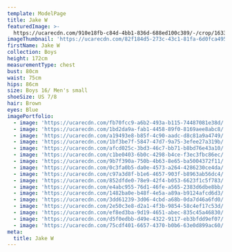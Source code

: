 ```yaml
---
template: ModelPage
title: Jake W
featuredImage: >-
  https://ucarecdn.com/910e18fb-c84d-4bb1-836d-688ed100c389/-/crop/1633x890/0,0/-/preview/
imageThumbnail: 'https://ucarecdn.com/82f184d5-273c-43c1-81fa-6d0fca4953cf/-/preview/'
firstName: Jake W
collection: Boys
height: 172cm
measurementType: chest
bust: 80cm
waist: 75cm
hips: 86cm
size: Boys 16/ Men's small
shoeSize: US 7/8
hair: Brown
eyes: Blue
imagePortfolio:
  - image: 'https://ucarecdn.com/fb70fcc9-a6b2-493a-b115-74487081e38d/'
  - image: 'https://ucarecdn.com/1bd2da9a-fab1-4458-89f0-8169aee8abc8/'
  - image: 'https://ucarecdn.com/a19493e8-b85f-4c90-aadc-d8c81a9a4749/'
  - image: 'https://ucarecdn.com/1bf3be7f-5847-47d7-9a75-3efee27a319b/'
  - image: 'https://ucarecdn.com/afcd025c-3bd3-46c7-bb71-b8bd76e43a10/'
  - image: 'https://ucarecdn.com/c1be0403-6b0c-4298-b4ce-f3ec3fbc86ec/'
  - image: 'https://ucarecdn.com/9b7f390a-750b-4b63-8e65-ba5004372f11/'
  - image: 'https://ucarecdn.com/0c3fa0b5-da0e-4573-a264-4286230ce4da/'
  - image: 'https://ucarecdn.com/c97a3d8f-b1e6-4657-903f-b8963ab56dc4/'
  - image: 'https://ucarecdn.com/852dfde0-78e9-42f4-b053-6623f1c5f783/'
  - image: 'https://ucarecdn.com/e4abc955-76d1-46fe-a565-2383d6dbe8bb/'
  - image: 'https://ucarecdn.com/1482ba0e-b48f-4e5a-a89a-b9124afcd6d3/'
  - image: 'https://ucarecdn.com/3dd61239-3d06-4cbd-a68b-0da7d46a6fd0/'
  - image: 'https://ucarecdn.com/2e50c3e8-d2a1-4f3b-9854-58c4ef17c53d/'
  - image: 'https://ucarecdn.com/ef8ed3ba-9d19-4651-abec-835c45a46830/'
  - image: 'https://ucarecdn.com/d5f0edbb-d49e-4322-9117-eb3bfdd9ef07/'
  - image: 'https://ucarecdn.com/75cdf401-6657-4370-b0b6-63e0d899ac60/'
meta:
  title: Jake W
---
```


